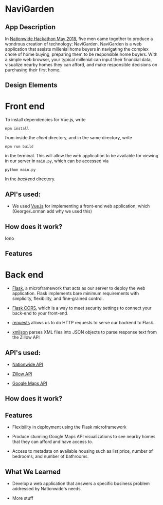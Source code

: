 # NaviGarden

## App Description

In [Nationwide Hackathon May 2018](http://nationwidehackathon.com/), five men came together to produce a wondrous creation of technology: NaviGarden. NaviGarden is a web application that assists millenial home buyers in navigating the complex chore of home buying, preparing them to be responsible home buyers. With a simple web browser, your typical millenial can input their financial data, visualize nearby homes they can afford, and make responsible decisions on purchasing their first home. 

## Design Elements 



# Front end

To install dependencies for Vue.js, write

`npm install`

from inside the *client* directory, and in the same directory, write

`npm run build`

in the terminal. This will allow the web application to be available for viewing in our server in `main.py`, which can be accessed via

`python main.py`

In the *backend* directory.

## API's used:

+ We used [Vue.js](https://vuejs.org/) for implementing a front-end web application, which (George/Lorman add why we used this)

## How does it work?

Iono

## Features

# Back end

+ [Flask](http://flask.pocoo.org/), a microframework that acts as our server to deploy the web application. Flask implements bare minimum requirements with simplicity, flexibility, and fine-grained control. 

+ [Flask CORS](http://flask-cors.readthedocs.io/en/latest/), which is a way to meet security settings to connect your back-end to your front-end.

+ [requests](http://docs.python-requests.org/en/master/) allows us to do HTTP requests to serve our backend to Flask.

+ [xmljson](https://pypi.org/project/xmljson/) parses XML files into JSON objects to parse response text from the Zillow API

## API's used:

+ [Nationwide API](https://app.swaggerhub.com/apis/NationwideInsurance/Hackathon-May-2018/1.0.0)

+ [Zillow API](https://www.zillow.com/howto/api/APIOverview.htm)

+ [Google Maps API](https://developers.google.com/maps/documentation/javascript/tutorial)

## How does it work?


## Features

+ Flexibility in deployment using the Flask microframework

+ Produce stunning Google Maps API visualizations to see nearby homes that they can afford and have access to.

+ Access to metadata on available housing such as list price, number of bedrooms, and number of bathrooms.

## What We Learned

+ Develop a web application that answers a specific business problem addressed by Nationwide's needs

+ More stuff



